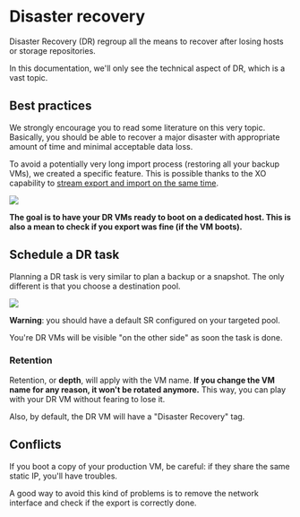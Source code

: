 # Disaster recovery

Disaster Recovery (DR) regroup all the means to recover after losing hosts or storage repositories.

In this documentation, we'll only see the technical aspect of DR, which is a vast topic.

## Best practices

We strongly encourage you to read some literature on this very topic. Basically, you should be able to recover a major disaster with appropriate amount of time and minimal acceptable data loss.

To avoid a potentially very long import process (restoring all your backup VMs), we created a specific feature. This is possible thanks to the XO capability to [stream export and import on the same time](https://xen-orchestra.com/blog/vm-streaming-export-in-xenserver/).

![](https://xen-orchestra.com/blog/content/images/2015/10/newsolution.png)

**The goal is to have your DR VMs ready to boot on a dedicated host. This is also a mean to check if you export was fine (if the VM boots).**

## Schedule a DR task

Planning a DR task is very similar to plan a backup or a snapshot. The only different is that you choose a destination pool.

![](https://xen-orchestra.com/blog/content/images/2015/11/DRexample.png)

**Warning**: you should have a default SR configured on your targeted pool.

You're DR VMs will be visible "on the other side" as soon the task is done.

### Retention

Retention, or **depth**, will apply with the VM name. **If you change the VM name for any reason, it won't be rotated anymore.** This way, you can play with your DR VM without fearing to lose it.

Also, by default, the DR VM will have a "Disaster Recovery" tag.

## Conflicts

If you boot a copy of your production VM, be careful: if they share the same static IP, you'll have troubles.

A good way to avoid this kind of problems is to remove the network interface and check if the export is correctly done.